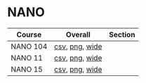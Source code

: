 # NANO

| Course | Overall | Section |
| ------ | ------- | ------- |
| NANO 104 | [csv](https://github.com/UCSD-Historical-Enrollment-Data/2024Summer2/blob/main/overall/NANO%20104.csv), [png](https://raw.githubusercontent.com/UCSD-Historical-Enrollment-Data/2024Summer2/main/plot_overall/NANO%20104.png), [wide](https://raw.githubusercontent.com/UCSD-Historical-Enrollment-Data/2024Summer2/main/plot_overall_wide/NANO%20104.png) |  |
| NANO 11 | [csv](https://github.com/UCSD-Historical-Enrollment-Data/2024Summer2/blob/main/overall/NANO%2011.csv), [png](https://raw.githubusercontent.com/UCSD-Historical-Enrollment-Data/2024Summer2/main/plot_overall/NANO%2011.png), [wide](https://raw.githubusercontent.com/UCSD-Historical-Enrollment-Data/2024Summer2/main/plot_overall_wide/NANO%2011.png) |  |
| NANO 15 | [csv](https://github.com/UCSD-Historical-Enrollment-Data/2024Summer2/blob/main/overall/NANO%2015.csv), [png](https://raw.githubusercontent.com/UCSD-Historical-Enrollment-Data/2024Summer2/main/plot_overall/NANO%2015.png), [wide](https://raw.githubusercontent.com/UCSD-Historical-Enrollment-Data/2024Summer2/main/plot_overall_wide/NANO%2015.png) |  |
